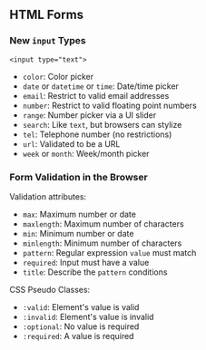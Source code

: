 ## HTML Forms

### New `input` Types

~~~ {.html}
<input type="text">
~~~

 * `color`: Color picker
 * `date` or `datetime` or `time`: Date/time picker
 * `email`: Restrict to valid email addresses
 * `number`: Restrict to valid floating point numbers
 * `range`: Number picker via a UI slider
 * `search`: Like `text`, but browsers can stylize
 * `tel`: Telephone number (no restrictions)
 * `url`: Validated to be a URL
 * `week` or `month`: Week/month picker

### Form Validation in the Browser

Validation attributes:

  * `max`: Maximum number or date
  * `maxlength`: Maximum number of characters
  * `min`: Minimum number or date
  * `minlength`: Minimum number of characters
  * `pattern`: Regular expression `value` must match
  * `required`: Input must have a value
  * `title`: Describe the `pattern` conditions

CSS Pseudo Classes:

  * `:valid`: Element's value is valid
  * `:invalid`: Element's value is invalid
  * `:optional`: No value is required
  * `:required`: A value is required
